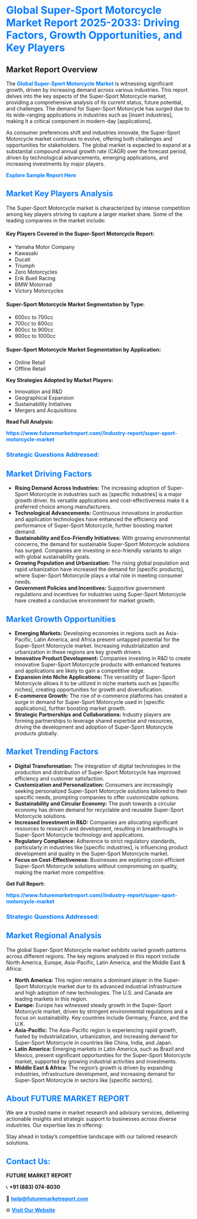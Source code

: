<h1 style="color: #007BFF;">Global Super-Sport Motorcycle Market Report 2025-2033: Driving Factors, Growth Opportunities, and Key Players</h1>

<section id="overview">
<h2>Market Report Overview</h2>
<p>The <a href="https://www.futuremarketreport.com//industry-report/super-sport-motorcycle-market" style="color: #007BFF; text-decoration: none;"><strong>Global Super-Sport Motorcycle Market</strong></a> is witnessing significant growth, driven by increasing demand across various industries. This report delves into the key aspects of the Super-Sport Motorcycle market, providing a comprehensive analysis of its current status, future potential, and challenges. The demand for Super-Sport Motorcycle has surged due to its wide-ranging applications in industries such as [insert industries], making it a critical component in modern-day [applications].</p>
<p>As consumer preferences shift and industries innovate, the Super-Sport Motorcycle market continues to evolve, offering both challenges and opportunities for stakeholders. The global market is expected to expand at a substantial compound annual growth rate (CAGR) over the forecast period, driven by technological advancements, emerging applications, and increasing investments by major players.</p>
</section>

<section id="overview">
<p><a href="https://www.futuremarketreport.com//request-sample/reportId=64191" style="color: #007BFF; text-decoration: none;"><strong>Explore Sample Report Here</strong></a></p>
</section>

<section id="key-players">
<h2 style="color: #007BFF;">Market Key Players Analysis</h2>
<p>The Super-Sport Motorcycle market is characterized by intense competition among key players striving to capture a larger market share. Some of the leading companies in the market include:</p>
<h4>Key Players Covered in the Super-Sport Motorcycle Report:</h4>
<ul><li>Yamaha Motor Company</li><li>Kawasaki</li><li>Ducati</li><li>Triumph</li><li>Zero Motorcycles</li><li>Erik Buell Racing</li><li>BMW Motorrad</li><li>Victory Motorcycles</li></ul>
<h4>Super-Sport Motorcycle Market Segmentation by Type:</h4>
<ul><li>600cc to 700cc</li><li>700cc to 800cc</li><li>800cc to 900cc</li><li>900cc to 1000cc</li></ul>

<h4>Super-Sport Motorcycle Market Segmentation by Application:</h4>
<ul><li>Online Retail</li><li>Offline Retail</li></ul>
<p><strong>Key Strategies Adopted by Market Players:</strong></p>
<ul>
<li>Innovation and R&D</li>
<li>Geographical Expansion</li>
<li>Sustainability Initiatives</li>
<li>Mergers and Acquisitions</li>
</ul>
</section>

<section>
<p><strong>Read Full Analysis: </strong></p><a href="https://www.futuremarketreport.com//industry-report/super-sport-motorcycle-market" style="color: #007BFF; text-decoration: none;"><strong>https://www.futuremarketreport.com//industry-report/super-sport-motorcycle-market</strong></a>
<h3 style="color: #007BFF;">Strategic Questions Addressed:</h3>
</section>

<section id="driving-factors">
<h2 style="color: #007BFF;">Market Driving Factors</h2>
<ul>
<li><strong>Rising Demand Across Industries:</strong> The increasing adoption of Super-Sport Motorcycle in industries such as [specific industries] is a major growth driver. Its versatile applications and cost-effectiveness make it a preferred choice among manufacturers.</li>
<li><strong>Technological Advancements:</strong> Continuous innovations in production and application technologies have enhanced the efficiency and performance of Super-Sport Motorcycle, further boosting market demand.</li>
<li><strong>Sustainability and Eco-Friendly Initiatives:</strong> With growing environmental concerns, the demand for sustainable Super-Sport Motorcycle solutions has surged. Companies are investing in eco-friendly variants to align with global sustainability goals.</li>
<li><strong>Growing Population and Urbanization:</strong> The rising global population and rapid urbanization have increased the demand for [specific products], where Super-Sport Motorcycle plays a vital role in meeting consumer needs.</li>
<li><strong>Government Policies and Incentives:</strong> Supportive government regulations and incentives for industries using Super-Sport Motorcycle have created a conducive environment for market growth.</li>
</ul>
</section>

<section id="growth-opportunities">
<h2 style="color: #007BFF;">Market Growth Opportunities</h2>
<ul>
<li><strong>Emerging Markets:</strong> Developing economies in regions such as Asia-Pacific, Latin America, and Africa present untapped potential for the Super-Sport Motorcycle market. Increasing industrialization and urbanization in these regions are key growth drivers.</li>
<li><strong>Innovative Product Development:</strong> Companies investing in R&D to create innovative Super-Sport Motorcycle products with enhanced features and applications are likely to gain a competitive edge.</li>
<li><strong>Expansion into Niche Applications:</strong> The versatility of Super-Sport Motorcycle allows it to be utilized in niche markets such as [specific niches], creating opportunities for growth and diversification.</li>
<li><strong>E-commerce Growth:</strong> The rise of e-commerce platforms has created a surge in demand for Super-Sport Motorcycle used in [specific applications], further boosting market growth.</li>
<li><strong>Strategic Partnerships and Collaborations:</strong> Industry players are forming partnerships to leverage shared expertise and resources, driving the development and adoption of Super-Sport Motorcycle products globally.</li>
</ul>
</section>

<section id="trending-factors">
<h2 style="color: #007BFF;">Market Trending Factors</h2>
<ul>
<li><strong>Digital Transformation:</strong> The integration of digital technologies in the production and distribution of Super-Sport Motorcycle has improved efficiency and customer satisfaction.</li>
<li><strong>Customization and Personalization:</strong> Consumers are increasingly seeking personalized Super-Sport Motorcycle solutions tailored to their specific needs, prompting companies to offer customizable options.</li>
<li><strong>Sustainability and Circular Economy:</strong> The push towards a circular economy has driven demand for recyclable and reusable Super-Sport Motorcycle solutions.</li>
<li><strong>Increased Investment in R&D:</strong> Companies are allocating significant resources to research and development, resulting in breakthroughs in Super-Sport Motorcycle technology and applications.</li>
<li><strong>Regulatory Compliance:</strong> Adherence to strict regulatory standards, particularly in industries like [specific industries], is influencing product development and quality in the Super-Sport Motorcycle market.</li>
<li><strong>Focus on Cost-Effectiveness:</strong> Businesses are exploring cost-efficient Super-Sport Motorcycle solutions without compromising on quality, making the market more competitive.</li>
</ul>
</section>

<section>
<p><strong>Get Full Report: </strong></p><a href="https://www.futuremarketreport.com//industry-report/super-sport-motorcycle-market" style="color: #007BFF; text-decoration: none;"><strong>https://www.futuremarketreport.com//industry-report/super-sport-motorcycle-market</strong></a>
<h3 style="color: #007BFF;">Strategic Questions Addressed:</h3>
</section>


<section id="regional-analysis">
<h2 style="color: #007BFF;">Market Regional Analysis</h2>
<p>The global Super-Sport Motorcycle market exhibits varied growth patterns across different regions. The key regions analyzed in this report include North America, Europe, Asia-Pacific, Latin America, and the Middle East & Africa:</p>
<ul>
<li><strong>North America:</strong> This region remains a dominant player in the Super-Sport Motorcycle market due to its advanced industrial infrastructure and high adoption of new technologies. The U.S. and Canada are leading markets in this region.</li>
<li><strong>Europe:</strong> Europe has witnessed steady growth in the Super-Sport Motorcycle market, driven by stringent environmental regulations and a focus on sustainability. Key countries include Germany, France, and the U.K.</li>
<li><strong>Asia-Pacific:</strong> The Asia-Pacific region is experiencing rapid growth, fueled by industrialization, urbanization, and increasing demand for Super-Sport Motorcycle in countries like China, India, and Japan.</li>
<li><strong>Latin America:</strong> Emerging markets in Latin America, such as Brazil and Mexico, present significant opportunities for the Super-Sport Motorcycle market, supported by growing industrial activities and investments.</li>
<li><strong>Middle East & Africa:</strong> The region’s growth is driven by expanding industries, infrastructure development, and increasing demand for Super-Sport Motorcycle in sectors like [specific sectors].</li>
</ul>
</section>

<footer>
<h2 style="color: #007BFF;">About FUTURE MARKET REPORT</h2>
<p>We are a trusted name in market research and advisory services, delivering actionable insights and strategic support to businesses across diverse industries. Our expertise lies in offering:</p>

<p>Stay ahead in today’s competitive landscape with our tailored research solutions.</p>

<h2 style="color: #007BFF;">Contact Us:</h2>
<p><strong>FUTURE MARKET REPORT</strong></p>
<p>📞 <strong>+91 (883) 074-8030</strong></p>
<p>📧 <strong><a href="mailto:help@futuremarketreport.com" style="color: #007BFF;">help@futuremarketreport.com</a></strong></p>
<p>🌐 <strong><a href="https://www.futuremarketreport.com/" style="color: #007BFF;">Visit Our Website</a></strong></p>
</footer>